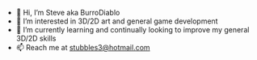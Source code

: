 - 👋 Hi, I’m Steve aka BurroDiablo
- 👀 I’m interested in 3D/2D art and general game development
- 🌱 I’m currently learning and continually looking to improve my general 3D/2D skills
- 📫 Reach me at stubbles3@hotmail.com

<!---
BurroDiablo/BurroDiablo is a ✨ special ✨ repository because its `README.md` (this file) appears on your GitHub profile.
You can click the Preview link to take a look at your changes.
--->
